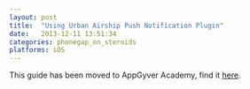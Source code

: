 ```yaml
---
layout: post
title:  "Using Urban Airship Push Notification Plugin"
date:   2013-12-11 13:51:34
categories: phonegap_on_steroids
platforms: iOS
---
```


This guide has been moved to AppGyver Academy, find it [here](https://academy.appgyver.com/categories/16-steroids-addons/contents/139-urban-airship-addon-installation).